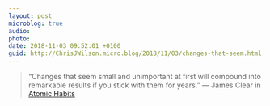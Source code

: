 ```yaml
---
layout: post
microblog: true
audio: 
photo: 
date: 2018-11-03 09:52:01 +0100
guid: http://ChrisJWilson.micro.blog/2018/11/03/changes-that-seem.html
---
```

> “Changes that seem small and unimportant at first will compound into remarkable results if you stick with them for years.”
— James Clear in [Atomic Habits](http://www.amazon.com/dp/0735211299/?tag=minima0e-20)
